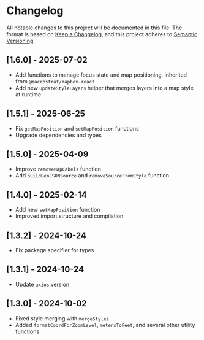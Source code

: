 # Changelog

All notable changes to this project will be documented in this file. The format
is based on [Keep a Changelog](https://keepachangelog.com/en/1.0.0/), and this
project adheres to [Semantic Versioning](https://semver.org/spec/v2.0.0.html).

## [1.6.0] - 2025-07-02

- Add functions to manage focus state and map positioning, inherited from
  `@macrostrat/mapbox-react`
- Add new `updateStyleLayers` helper that merges layers into a map style at
  runtime

## [1.5.1] - 2025-06-25

- Fix `getMapPosition` and `setMapPosition` functions
- Upgrade dependencies and types

## [1.5.0] - 2025-04-09

- Improve `removeMapLabels` function
- Add `buildGeoJSONSource` and `removeSourceFromStyle` function

## [1.4.0] - 2025-02-14

- Add new `setMapPosition` function
- Improved import structure and compilation

## [1.3.2] - 2024-10-24

- Fix package specifier for types

## [1.3.1] - 2024-10-24

- Update `axios` version

## [1.3.0] - 2024-10-02

- Fixed style merging with `mergeStyles`
- Added `formatCoordForZoomLevel`, `metersToFeet`, and several other utility
  functions
